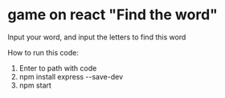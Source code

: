 # game on react "Find the word"
Input your word, and input the letters to find this word

How to run this code:
1. Enter to path with code
2. npm install express --save-dev
3. npm start
